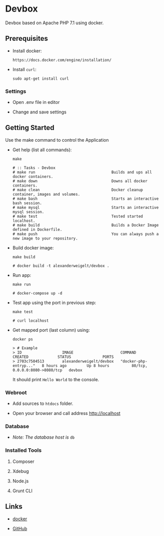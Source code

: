 # Devbox

Devbox based on Apache PHP 7.1 using docker.

## Prerequisites

-   Install docker:

        https://docs.docker.com/engine/installation/

-   Install `curl`:

        sudo apt-get install curl

### Settings

-   Open .env file in editor

-   Change and save settings

## Getting Started

Use the make command to control the Application

-   Get help (list all commands):

        make
        
        # :: Tasks - Devbox
        # make run                                  Builds and ups all docker containers.
        # make down                                 Downs all docker containers.
        # make clean                                Docker cleanup container, images and volumes.
        # make bash                                 Starts an interactive bash session.
        # make mysql                                Starts an interactive mysql session.
        # make test                                 Tested started localhost.
        # make build                                Builds a Docker Image defined in Dockerfile.
        # make push                                 You can always push a new image to your repository.

-   Build docker image:

        make build
        
        # docker build -t alexanderweigelt/devbox .

-   Run app:

        make run
        
        # docker-compose up -d

-   Test app using the port in previous step:

        make test
        
        # curl localhost

-   Get mapped port (last column) using:

        docker ps

        > # Example
        > ID                  IMAGE                     COMMAND                  CREATED             STATUS              PORTS
        > 2703c7504513        alexanderweigelt/devbox   "docker-php-entryp..."   8 hours ago         Up 8 hours          80/tcp, 0.0.0.0:8080->8080/tcp   devbox

    It should print `Hello World` to the console.
    
### Webroot

-   Add sources to `htdocs` folder.

-   Open your browser and call address [http://localhost](http://localhost)

### Database

-   *Note: The database host is* `db`

### Installed Tools

1.  Composer

2.  Xdebug

3.  Node.js

4.  Grunt CLI

## Links

-   [docker](https://cloud.docker.com/swarm/alexanderweigelt/repository/docker/alexanderweigelt/devbox/general)

-   [GitHub](https://github.com/alexanderweigelt/Docker-devbox)
